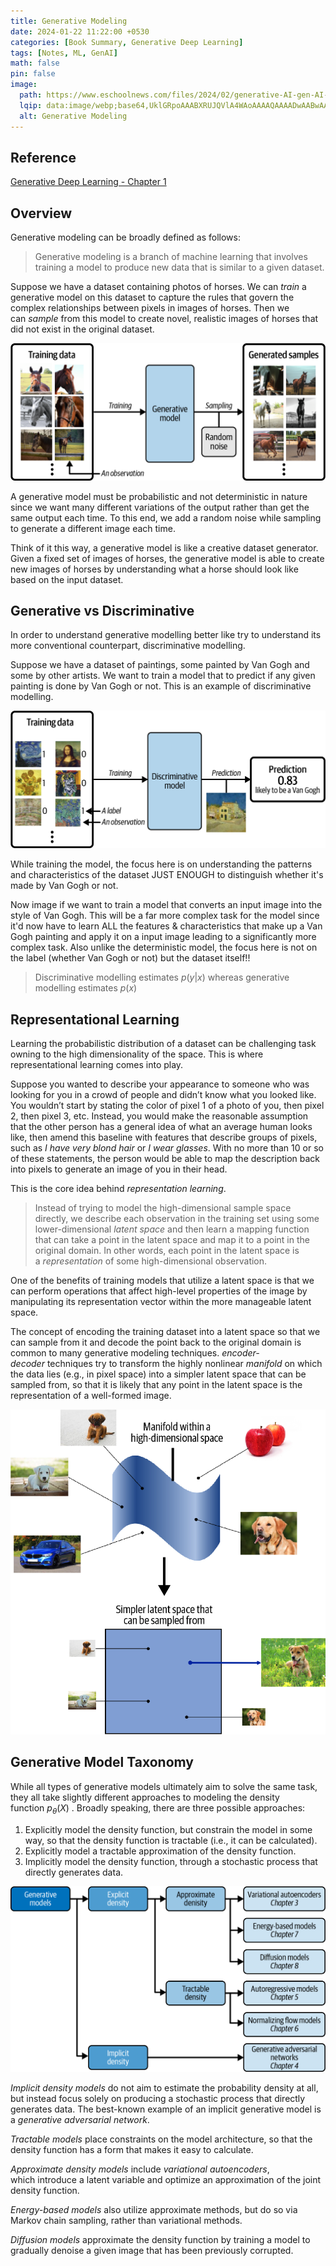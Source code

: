 ```yaml
---
title: Generative Modeling
date: 2024-01-22 11:22:00 +0530
categories: [Book Summary, Generative Deep Learning]
tags: [Notes, ML, GenAI]
math: false
pin: false
image:
  path: https://www.eschoolnews.com/files/2024/02/generative-AI-gen-AI-cosn.jpeg
  lqip: data:image/webp;base64,UklGRpoAAABXRUJQVlA4WAoAAAAQAAAADwAABwAAQUxQSDIAAAARL0AmbZurmr57yyIiqE8oiG0bejIYEQTgqiDA9vqnsUSI6H+oAERp2HZ65qP/VIAWAFZQOCBCAAAA8AEAnQEqEAAIAAVAfCWkAALp8sF8rgRgAP7o9FDvMCkMde9PK7euH5M1m6VWoDXf2FkP3BqV0ZYbO6NA/VFIAAAA
  alt: Generative Modeling
---
```


## Reference

[Generative Deep Learning - Chapter 1](https://learning.oreilly.com/library/view/generative-deep-learning/9781098134174/ch01.html)

## Overview

Generative modeling can be broadly defined as follows:

> Generative modeling is a branch of machine learning that involves training a model to produce new data that is similar to a given dataset.

Suppose we have a dataset containing photos of horses. We can _train_ a generative model on this dataset to capture the rules that govern the complex relationships between pixels in images of horses. Then we can _sample_ from this model to create novel, realistic images of horses that did not exist in the original dataset.

![Image Missing](../assets/img/Pasted%20image%2020240226094020.png)

A generative model must be probabilistic and not deterministic in nature since we want many different variations of the output rather than get the same output each time. To this end, we add a random noise while sampling to generate a different image each time.

Think of it this way, a generative model is like a creative dataset generator. Given a fixed set of images of horses, the generative model is able to create new images of horses by understanding what a horse should look like based on the input dataset.

## Generative vs Discriminative

In order to understand generative modelling better like try to understand its more conventional counterpart, discriminative modelling.

Suppose we have a dataset of paintings, some painted by Van Gogh and some by other artists. We want to train a model that to predict if any given painting is done by Van Gogh or not. This is an example of discriminative modelling.

![Image Missing](../assets/img/Pasted%20image%2020240226095502.png)

While training the model, the focus here is on understanding the patterns and characteristics of the dataset JUST ENOUGH to distinguish whether it's made by Van Gogh or not. 

Now image if we want to train a model that converts an input image into the style of Van Gogh. This will be a far more complex task for the model since it'd now have to learn ALL the features & characteristics that make up a Van Gogh painting and apply it on a input image leading to a significantly more complex task. Also unlike the deterministic model, the focus here is not on the label (whether Van Gogh or not) but the dataset itself!!

> Discriminative modelling estimates ${p(y|x)}$ whereas generative modelling estimates $p(x)$

## Representational Learning

Learning the probabilistic distribution of a dataset can be challenging task owning to the high dimensionality of the space. This is where representational learning comes into play.

Suppose you wanted to describe your appearance to someone who was looking for you in a crowd of people and didn’t know what you looked like. You wouldn’t start by stating the color of pixel 1 of a photo of you, then pixel 2, then pixel 3, etc. Instead, you would make the reasonable assumption that the other person has a general idea of what an average human looks like, then amend this baseline with features that describe groups of pixels, such as _I have very blond hair_ or _I wear glasses_. With no more than 10 or so of these statements, the person would be able to map the description back into pixels to generate an image of you in their head.

This is the core idea behind _representation learning_. 

> Instead of trying to model the high-dimensional sample space directly, we describe each observation in the training set using some lower-dimensional _latent space_ and then learn a mapping function that can take a point in the latent space and map it to a point in the original domain. In other words, each point in the latent space is a _representation_ of some high-dimensional observation.

One of the benefits of training models that utilize a latent space is that we can perform operations that affect high-level properties of the image by manipulating its representation vector within the more manageable latent space.

The concept of encoding the training dataset into a latent space so that we can sample from it and decode the point back to the original domain is common to many generative modeling techniques. _encoder-decoder_ techniques try to transform the highly nonlinear _manifold_ on which the data lies (e.g., in pixel space) into a simpler latent space that can be sampled from, so that it is likely that any point in the latent space is the representation of a well-formed image.

![Image Missing](../assets/img/Pasted%20image%2020240226103245.png)

## Generative Model Taxonomy

While all types of generative models ultimately aim to solve the same task, they all take slightly different approaches to modeling the density function $p_\theta(X)$ . Broadly speaking, there are three possible approaches:

1. Explicitly model the density function, but constrain the model in some way, so that the density function is tractable (i.e., it can be calculated).
2. Explicitly model a tractable approximation of the density function.
3. Implicitly model the density function, through a stochastic process that directly generates data.

![Image Missing](../assets/img/Pasted%20image%2020240226104605.png)

_Implicit density models_ do not aim to estimate the probability density at all, but instead focus solely on producing a stochastic process that directly generates data. The best-known example of an implicit generative model is a _generative adversarial network_.

_Tractable models_ place constraints on the model architecture, so that the density function has a form that makes it easy to calculate.

_Approximate density models_ include _variational autoencoders_, which introduce a latent variable and optimize an approximation of the joint density function. 

_Energy-based models_ also utilize approximate methods, but do so via Markov chain sampling, rather than variational methods.

_Diffusion models_ approximate the density function by training a model to gradually denoise a given image that has been previously corrupted.
